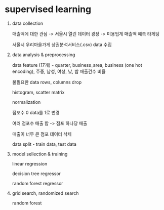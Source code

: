 # supervised learning

1. data collection

   매출액에 대한 관심 -> 서울시 열린 데이터 광장 -> 미용업계 매출액 예측 타게팅

   서울시 우리마을가게 상권분석서비스(.csv) data 수집

2. data analysis & preprocessing

   data feature (17개) - quarter, business_area, business (one hot encoding), 주중, 남성, 여성, 낮, 밤 매출건수 비율

   불필요한 data rows, columns drop

   histogram, scatter matrix
   
   normalization
   
   점포수 0 data를 1로 변경
   
   여러 점포수 매출 합 -> 점포 하나당 매출
   
   매출이 너무 큰 점포 데이터 삭제

   data split - train data, test data

3. model sellection & training

   linear regression

   decision tree regressor

   random forest regressor

4. grid search, randomized search

   random forest
